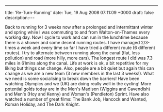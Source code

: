 ---
title: 'Re-Turn-Running'
date: Tue, 19 Aug 2008 07:11:09 +0000
draft: false
description:---

Back to running for 3 weeks now after a prolonged and intermittant winter and spring while I was commuting to and from Walton-on-Thames every working day. Now I cycle to work and can run in the lunchtime because there is a shower and some decent running routes. I have managed 2/3-times a week and every time so far I have tried a different route (6 different routes). I try to alternate between running along the canal (flat, less pollution) and road (more hilly, more cars). The longest route I did was 7.3 miles in 61mins along the canal. Life at work is ok, a bit repetitive for my liking but things can change. Also, people are a bit quiet but again this can change as we are a new team (3 new members in the last 3 weeks!). What we need is some socialising to break down the barriers! Have been watching Olympics and we (UK) are doing really well in the cycling! More potential golds today are in the Men's Madison (Wiggins and Cavendish) and Men's (Hoy and Kenny) and Woman's (Pendleton) Sprint. Have also watched a number of great films: The Bank Job, Hancock and Wanted, Roman Holiday, and The Dark Knight.